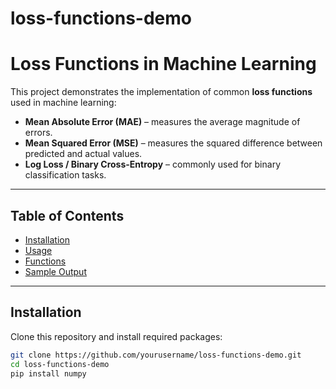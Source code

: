 # loss-functions-demo
# Loss Functions in Machine Learning

This project demonstrates the implementation of common **loss functions** used in machine learning:

- **Mean Absolute Error (MAE)** – measures the average magnitude of errors.  
- **Mean Squared Error (MSE)** – measures the squared difference between predicted and actual values.  
- **Log Loss / Binary Cross-Entropy** – commonly used for binary classification tasks.

---

## Table of Contents

- [Installation](#installation)  
- [Usage](#usage)  
- [Functions](#functions)  
- [Sample Output](#sample-output)  

---

## Installation

Clone this repository and install required packages:

```bash
git clone https://github.com/yourusername/loss-functions-demo.git
cd loss-functions-demo
pip install numpy
